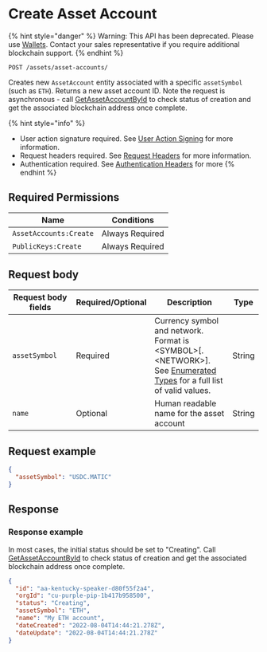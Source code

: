 # Create Asset Account

{% hint style="danger" %}
Warning: This API has been deprecated.  Please use [Wallets](../../wallets/).  Contact your sales representative if you require additional blockchain support. &#x20;
{% endhint %}



`POST /assets/asset-accounts/`

Creates new `AssetAccount` entity associated with a specific `assetSymbol` (such as `ETH`). Returns a new asset account ID. Note the request is asynchronous - call [GetAssetAccountById](../../deprecated-apis/high-level-api-asset-accounts-and-payments/asset-accounts/getassetaccountbyid.md) to check status of creation and get the associated blockchain address once complete.

{% hint style="info" %}
* User action signature required. See [User Action Signing](../../authentication/user-action-signing/) for more information.
* Request headers required. See [Request Headers](../../../advanced-topics/authentication/request-headers.md) for more information.
* Authentication required. See [Authentication Headers](../../../advanced-topics/authentication/request-headers.md#authentication-headers) for more
{% endhint %}

## Required Permissions

| Name                   | Conditions      |
| ---------------------- | --------------- |
| `AssetAccounts:Create` | Always Required |
| `PublicKeys:Create`    | Always Required |

## Request body <a href="#request-body" id="request-body"></a>

<table><thead><tr><th width="211">Request body fields</th><th width="111">Required/Optional</th><th width="268">Description</th><th>Type</th></tr></thead><tbody><tr><td><code>assetSymbol</code></td><td>Required</td><td>Currency symbol and network. Format is &#x3C;SYMBOL>[.&#x3C;NETWORK>]. See <a href="../../deprecated-apis/high-level-api-asset-accounts-and-payments/dfns-api-enumerated-types.md">Enumerated Types</a> for a full list of valid values.</td><td>String</td></tr><tr><td><code>name</code></td><td>Optional</td><td>Human readable name for the asset account</td><td>String</td></tr></tbody></table>

## Request example <a href="#request-example.1" id="request-example.1"></a>

```JSON
{
  "assetSymbol": "USDC.MATIC"
}
```

## Response <a href="#response" id="response"></a>

### Response example <a href="#response-example" id="response-example"></a>

In most cases, the initial status should be set to "Creating". Call [GetAssetAccountById](../../deprecated-apis/high-level-api-asset-accounts-and-payments/asset-accounts/getassetaccountbyid.md) to check status of creation and get the associated blockchain address once complete.

```json
{
  "id": "aa-kentucky-speaker-d80f55f2a4",
  "orgId": "cu-purple-pip-1b417b958500",
  "status": "Creating",
  "assetSymbol": "ETH",
  "name": "My ETH account",
  "dateCreated": "2022-08-04T14:44:21.278Z",
  "dateUpdate": "2022-08-04T14:44:21.278Z"
}
```


